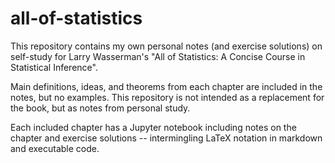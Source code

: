 # all-of-statistics

This repository contains my own personal notes (and exercise solutions) on self-study for Larry Wasserman's "All of Statistics: A Concise Course in Statistical Inference".

Main definitions, ideas, and theorems from each chapter are included in the notes, but no examples.  This repository is not intended as a replacement for the book, but as notes from personal study.

Each included chapter has a Jupyter notebook including notes on the chapter and exercise solutions -- intermingling LaTeX notation in markdown and executable code.

